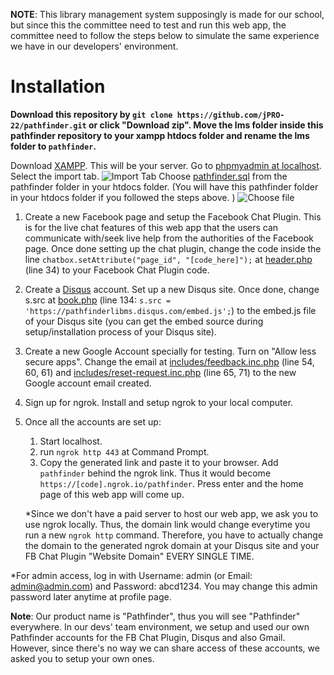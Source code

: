 **NOTE**: This library management system supposingly is made for our school, but since this the committee need to test and run this web app, the committee need to follow the steps below to simulate the same experience we have in our developers' environment. 

# Installation

**Download this repository by ```git clone https://github.com/jPRO-22/pathfinder.git``` or click "Download zip". Move the lms folder inside this pathfinder repository to your xampp htdocs folder and rename the lms folder to ```pathfinder```.**

Download [XAMPP](https://www.apachefriends.org/index.html). This will be your server.
Go to [phpmyadmin at localhost](http://localhost/phpmyadmin/). Select the import tab.
![Import Tab](https://github.com/jPRO-22/pathfinder/blob/main/readme-imgs/phpmyadmin-import-tab.jpg?raw=true)
Choose [pathfinder.sql](https://github.com/jPRO-22/pathfinder/blob/main/lms/pathfinder.sql) from the pathfinder folder in your htdocs folder. (You will have this pathfinder folder in your htdocs folder if you followed the steps above. )
![Choose file](https://github.com/jPRO-22/pathfinder/blob/main/readme-imgs/phpmyadmin-import-choose-file.jpg?raw=true)

1. Create a new Facebook page and setup the Facebook Chat Plugin. This is for the live chat features of this web app that the users can communicate with/seek live help from the authorities of the Facebook page. Once done setting up the chat plugin, change the code inside the line ```chatbox.setAttribute("page_id", "[code_here]");``` at [header.php](https://github.com/jPRO-22/pathfinder/blob/main/lms/header.php) (line 34) to your Facebook Chat Plugin code. 
2. Create a [Disqus](https://disqus.com/) account. Set up a new Disqus site. Once done, change s.src at [book.php](https://github.com/jPRO-22/pathfinder/blob/main/lms/book.php) (line 134: ```s.src = 'https://pathfinderlibms.disqus.com/embed.js';```) to the embed.js file of your Disqus site (you can get the embed source during setup/installation process of your Disqus site). 
3. Create a new Google Account specially for testing. Turn on "Allow less secure apps". Change the email at [includes/feedback.inc.php](https://github.com/jPRO-22/pathfinder/blob/main/lms/includes/feedback.inc.php) (line 54, 60, 61) and [includes/reset-request.inc.php](https://github.com/jPRO-22/pathfinder/blob/main/lms/includes/reset-request.inc.php) (line 65, 71) to the new Google account email created. 
4. Sign up for ngrok. Install and setup ngrok to your local computer. 
5. Once all the accounts are set up: 
    1. Start localhost. 
    2. run ```ngrok http 443``` at Command Prompt. 
    3. Copy the generated link and paste it to your browser. Add ```pathfinder``` behind the ngrok link. Thus it would become ```https://[code].ngrok.io/pathfinder```. Press enter and the home page of this web app will come up. 
    
    *Since we don't have a paid server to host our web app, we ask you to use ngrok locally. Thus, the domain link would change everytime you run a new ```ngrok http``` command. Therefore, you have to actually change the domain to the generated ngrok domain at your Disqus site and your FB Chat Plugin "Website Domain" EVERY SINGLE TIME. 

*For admin access, log in with Username: admin (or Email: admin@admin.com) and Password: abcd1234. You may change this admin password later anytime at profile page. 

**Note**: Our product name is "Pathfinder", thus you will see "Pathfinder" everywhere. In our devs' team environment, we setup and used our own Pathfinder accounts for the FB Chat Plugin, Disqus and also Gmail. However, since there's no way we can share access of these accounts, we asked you to setup your own ones. 
